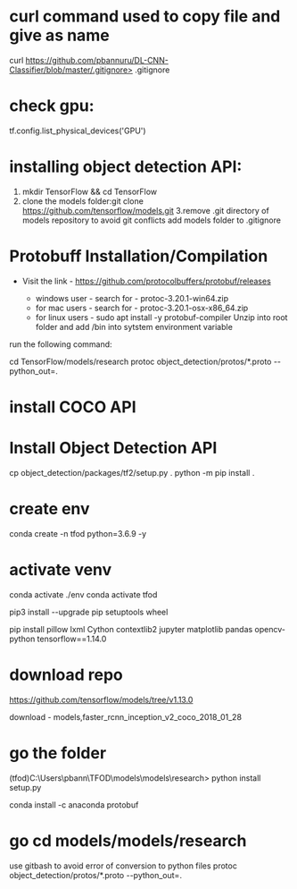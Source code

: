 # curl command used to copy file and give as name
curl https://github.com/pbannuru/DL-CNN-Classifier/blob/master/.gitignore> .gitignore

# check gpu:
tf.config.list_physical_devices('GPU')

# installing object detection API:
1. mkdir TensorFlow && cd TensorFlow
2. clone the models folder:git clone https://github.com/tensorflow/models.git
3.remove .git directory of models repository to avoid git conflicts
add models folder to .gitignore
# Protobuff Installation/Compilation
- Visit the link - https://github.com/protocolbuffers/protobuf/releases

    - windows user - 
    search for - protoc-3.20.1-win64.zip
    - for mac users - 
    search for - protoc-3.20.1-osx-x86_64.zip
    - for linux users -
    sudo apt install -y protobuf-compiler
Unzip into root folder and add <PATH TO protoc folder>/bin into sytstem environment variable

run the following command:

cd TensorFlow/models/research
protoc object_detection/protos/*.proto --python_out=.

# install COCO API

# Install Object Detection API
cp object_detection/packages/tf2/setup.py .
python -m pip install .

# create env
conda create -n tfod python=3.6.9 -y
# activate venv
conda activate ./env
conda activate tfod

pip3 install --upgrade pip setuptools wheel

pip install pillow lxml Cython contextlib2 jupyter matplotlib pandas opencv-python tensorflow==1.14.0

# download repo
https://github.com/tensorflow/models/tree/v1.13.0

download - models,faster_rcnn_inception_v2_coco_2018_01_28
# go the folder 
(tfod)C:\Users\pbann\TFOD\models\models\research>
python install setup.py

conda install -c anaconda protobuf
# go cd models/models/research
use gitbash to avoid error of conversion to python files
protoc object_detection/protos/*.proto --python_out=.






